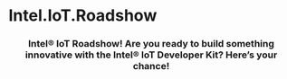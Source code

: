 # Intel.IoT.Roadshow

<h3><center>Intel® IoT Roadshow! Are you ready to build something innovative with the Intel® IoT Developer Kit?  Here’s your chance!</center></h3>
